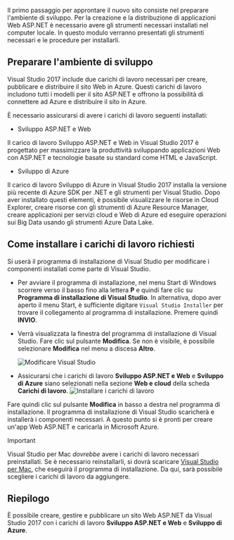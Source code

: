 Il primo passaggio per approntare il nuovo sito consiste nel preparare l'ambiente di sviluppo. Per la creazione e la distribuzione di applicazioni Web ASP.NET è necessario avere gli strumenti necessari installati nel computer locale. In questo modulo verranno presentati gli strumenti necessari e le procedure per installarli.

## <a name="prepare-your-development-environment"></a>Preparare l'ambiente di sviluppo

Visual Studio 2017 include due carichi di lavoro necessari per creare, pubblicare e distribuire il sito Web in Azure. Questi carichi di lavoro includono tutti i modelli per il sito ASP.NET e offrono la possibilità di connettere ad Azure e distribuire il sito in Azure.

È necessario assicurarsi di avere i carichi di lavoro seguenti installati:

- Sviluppo ASP.NET e Web

Il carico di lavoro Sviluppo ASP.NET e Web in Visual Studio 2017 è progettato per massimizzare la produttività sviluppando applicazioni Web con ASP.NET e tecnologie basate su standard come HTML e JavaScript.

- Sviluppo di Azure

Il carico di lavoro Sviluppo di Azure in Visual Studio 2017 installa la versione più recente di Azure SDK per .NET e gli strumenti per Visual Studio. Dopo aver installato questi elementi, è possibile visualizzare le risorse in Cloud Explorer, creare risorse con gli strumenti di Azure Resource Manager, creare applicazioni per servizi cloud e Web di Azure ed eseguire operazioni sui Big Data usando gli strumenti Azure Data Lake.

## <a name="how-to-install-the-required-workloads"></a>Come installare i carichi di lavoro richiesti

Si userà il programma di installazione di Visual Studio per modificare i componenti installati come parte di Visual Studio.

- Per avviare il programma di installazione, nel menu Start di Windows scorrere verso il basso fino alla lettera **P** e quindi fare clic su **Programma di installazione di Visual Studio**. In alternativa, dopo aver aperto il menu Start, è sufficiente digitare ```Visual Studio Installer``` per trovare il collegamento al programma di installazione. Premere quindi **INVIO**.

- Verrà visualizzata la finestra del programma di installazione di Visual Studio. Fare clic sul pulsante **Modifica**. Se non è visibile, è possibile selezionare **Modifica** nel menu a discesa **Altro**.

    ![Modificare Visual Studio](../media-draft/3-visual-studio-installer-modify.PNG)

- Assicurarsi che i carichi di lavoro **Sviluppo ASP.NET e Web** e **Sviluppo di Azure** siano selezionati nella sezione **Web e cloud** della scheda **Carichi di lavoro**.   ![Installare i carichi di lavoro](../media-draft/2-select-workloads.png)

Fare quindi clic sul pulsante **Modifica** in basso a destra nel programma di installazione. Il programma di installazione di Visual Studio scaricherà e installerà i componenti necessari. A questo punto si è pronti per creare un'app Web ASP.NET e caricarla in Microsoft Azure.

> [!IMPORTANT]
> Visual Studio per Mac _dovrebbe_ avere i carichi di lavoro necessari preinstallati. Se è necessario reinstallarli, si dovrà scaricare [Visual Studio per Mac](https://visualstudio.microsoft.com/thank-you-downloading-visual-studio-mac/?sku=communitymac&rel=15_), che eseguirà il programma di installazione. Da qui, sarà possibile scegliere i carichi di lavoro da aggiungere.

## <a name="summary"></a>Riepilogo

È possibile creare, gestire e pubblicare un sito Web ASP.NET da Visual Studio 2017 con i carichi di lavoro **Sviluppo ASP.NET e Web** e **Sviluppo di Azure**.
